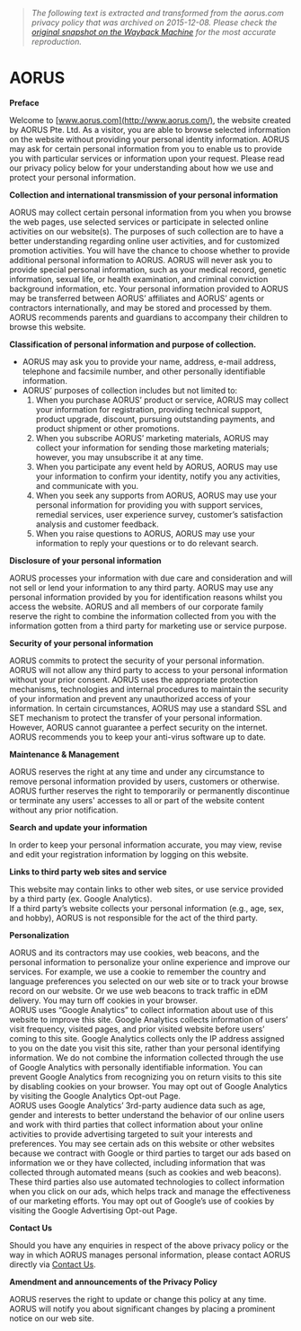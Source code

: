 > *The following text is extracted and transformed from the aorus.com privacy policy that was archived on 2015-12-08. Please check the [original snapshot on the Wayback Machine](https://web.archive.org/web/20151208220913id_/http%3A//www.aorus.com/Index/Privacy) for the most accurate reproduction.*

# AORUS

**Preface**

Welcome to [www.aorus.com](http://www.aorus.com/), the website created by AORUS Pte. Ltd. As a visitor, you are able to browse selected information on the website without providing your personal identity information. AORUS may ask for certain personal information from you to enable us to provide you with particular services or information upon your request. Please read our privacy policy below for your understanding about how we use and protect your personal information.

**Collection and international transmission of your personal information**

AORUS may collect certain personal information from you when you browse the web pages, use selected services or participate in selected online activities on our website(s). The purposes of such collection are to have a better understanding regarding online user activities, and for customized promotion activities. You will have the chance to choose whether to provide additional personal information to AORUS. AORUS will never ask you to provide special personal information, such as your medical record, genetic information, sexual life, or health examination, and criminal conviction background information, etc. Your personal information provided to AORUS may be transferred between AORUS’ affiliates and AORUS’ agents or contractors internationally, and may be stored and processed by them. AORUS recommends parents and guardians to accompany their children to browse this website.

**Classification of personal information and purpose of collection.**

  * AORUS may ask you to provide your name, address, e-mail address, telephone and facsimile number, and other personally identifiable information.
  * AORUS’ purposes of collection includes but not limited to: 
    1. When you purchase AORUS’ product or service, AORUS may collect your information for registration, providing technical support, product upgrade, discount, pursuing outstanding payments, and product shipment or other promotions.
    2. When you subscribe AORUS’ marketing materials, AORUS may collect your information for sending those marketing materials; however, you may unsubscribe it at any time.
    3. When you participate any event held by AORUS, AORUS may use your information to confirm your identity, notify you any activities, and communicate with you.
    4. When you seek any supports from AORUS, AORUS may use your personal information for providing you with support services, remedial services, user experience survey, customer’s satisfaction analysis and customer feedback.
    5. When you raise questions to AORUS, AORUS may use your information to reply your questions or to do relevant search.



**Disclosure of your personal information**

AORUS processes your information with due care and consideration and will not sell or lend your information to any third party. AORUS may use any personal information provided by you for identification reasons whilst you access the website. AORUS and all members of our corporate family reserve the right to combine the information collected from you with the information gotten from a third party for marketing use or service purpose.

**Security of your personal information**

AORUS commits to protect the security of your personal information. AORUS will not allow any third party to access to your personal information without your prior consent. AORUS uses the appropriate protection mechanisms, technologies and internal procedures to maintain the security of your information and prevent any unauthorized access of your information. In certain circumstances, AORUS may use a standard SSL and SET mechanism to protect the transfer of your personal information. However, AORUS cannot guarantee a perfect security on the internet. AORUS recommends you to keep your anti-virus software up to date.

**Maintenance & Management**

AORUS reserves the right at any time and under any circumstance to remove personal information provided by users, customers or otherwise. AORUS further reserves the right to temporarily or permanently discontinue or terminate any users' accesses to all or part of the website content without any prior notification.

**Search and update your information**

In order to keep your personal information accurate, you may view, revise and edit your registration information by logging on this website.

**Links to third party web sites and service**

This website may contain links to other web sites, or use service provided by a third party (ex. Google Analytics).  
If a third party’s website collects your personal information (e.g., age, sex, and hobby), AORUS is not responsible for the act of the third party.

**Personalization**

AORUS and its contractors may use cookies, web beacons, and the personal information to personalize your online experience and improve our services. For example, we use a cookie to remember the country and language preferences you selected on our web site or to track your browse record on our website. Or we use web beacons to track traffic in eDM delivery. You may turn off cookies in your browser.  
AORUS uses “Google Analytics” to collect information about use of this website to improve this site. Google Analytics collects information of users’ visit frequency, visited pages, and prior visited website before users’ coming to this site. Google Analytics collects only the IP address assigned to you on the date you visit this site, rather than your personal identifying information. We do not combine the information collected through the use of Google Analytics with personally identifiable information. You can prevent Google Analytics from recognizing you on return visits to this site by disabling cookies on your browser. You may opt out of Google Analytics by visiting the Google Analytics Opt-out Page.  
AORUS uses Google Analytics’ 3rd-party audience data such as age, gender and interests to better understand the behavior of our online users and work with third parties that collect information about your online activities to provide advertising targeted to suit your interests and preferences. You may see certain ads on this website or other websites because we contract with Google or third parties to target our ads based on information we or they have collected, including information that was collected through automated means (such as cookies and web beacons). These third parties also use automated technologies to collect information when you click on our ads, which helps track and manage the effectiveness of our marketing efforts. You may opt out of Google’s use of cookies by visiting the Google Advertising Opt-out Page.

**Contact Us**

Should you have any enquiries in respect of the above privacy policy or the way in which AORUS manages personal information, please contact AORUS directly via [Contact Us](http://support.aorus.com/Question/TechQuery).

**Amendment and announcements of the Privacy Policy**

AORUS reserves the right to update or change this policy at any time. AORUS will notify you about significant changes by placing a prominent notice on our web site.
